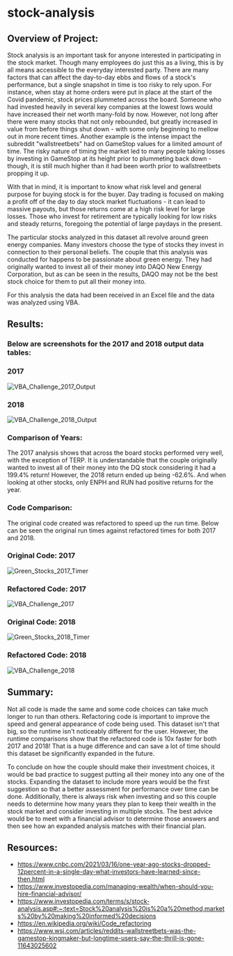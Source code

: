 # stock-analysis

## Overview of Project:
Stock analysis is an important task for anyone interested in participating in the stock market. Though many employees do just this as a living, this is by all means accessible to the everyday interested party. There are many factors that can affect the day-to-day ebbs and flows of a stock's performance, but a single snapshot in time is too risky to rely upon. For instance, when stay at home orders were put in place at the start of the Covid pandemic, stock prices plummeted across the board. Someone who had invested heavily in several key companies at the lowest lows would have increased their net worth many-fold by now. However, not long after there were many stocks that not only rebounded, but greatly increased in value from before things shut down - with some only beginning to mellow out in more recent times. Another example is the intense impact the subreddit "wallstreetbets" had on GameStop values for a limited amount of time. The risky nature of timing the market led to many people taking losses by investing in GameStop at its height prior to plummeting back down - though, it is still much higher than it had been worth prior to wallstreetbets propping it up.

With that in mind, it is important to know what risk level and general purpose for buying stock is for the buyer. Day trading is focused on making a profit off of the day to day stock market fluctuations - it can lead to massive payouts, but those returns come at a high risk level for large losses. Those who invest for retirement are typically looking for low risks and steady returns, foregoing the potential of large paydays in the present. 

The particular stocks analyzed in this dataset all revolve around green energy companies. Many investors choose the type of stocks they invest in connection to their personal beliefs. The couple that this analysis was conducted for happens to be passionate about green energy. They had originally wanted to invest all of their money into DAQO New Energy Corporation, but as can be seen in the results, DAQO may not be the best stock choice for them to put all their money into. 

For this analysis the data had been received in an Excel file and the data was analyzed using VBA.

## Results:
### Below are screenshots for the 2017 and 2018 output data tables:
### 2017
![VBA_Challenge_2017_Output](https://user-images.githubusercontent.com/101941048/210194129-cbc61dd3-ab3a-4a77-8716-c2c414a070fc.png)

### 2018
![VBA_Challenge_2018_Output](https://user-images.githubusercontent.com/101941048/210194135-5087bea9-69e2-4fb5-924e-2f1500dbb3e3.png)

### Comparison of Years:
The 2017 analysis shows that across the board stocks performed very well, with the exception of TERP. It is understandable that the couple originally wanted to invest all of their money into the DQ stock considering it had a 199.4% return! However, the 2018 return ended up being -62.6%. And when looking at other stocks, only ENPH and RUN had positive returns for the year. 

### Code Comparison:
The original code created was refactored to speed up the run time. Below can be seen the original run times against refactored times for both 2017 and 2018.

### Original Code: 2017
![Green_Stocks_2017_Timer](https://user-images.githubusercontent.com/101941048/210194473-8ac00373-5028-469d-9905-7186cc17a41a.png)

### Refactored Code: 2017
![VBA_Challenge_2017](https://user-images.githubusercontent.com/101941048/210194498-5a7a9ef0-8624-4250-9dff-a2ae6be92b8f.png)

### Original Code: 2018 
![Green_Stocks_2018_Timer](https://user-images.githubusercontent.com/101941048/210194492-a5a1be97-abea-4b5a-8856-d89a49fcb685.png)

### Refactored Code: 2018
![VBA_Challenge_2018](https://user-images.githubusercontent.com/101941048/210194497-1275a0ea-31c4-46cc-9112-2dbc5ce36642.png)

## Summary:
Not all code is made the same and some code choices can take much longer to run than others. Refactoring code is important to improve the speed and general appearance of code being used. This dataset isn't that big, so the runtime isn't noticeably different for the user. However, the runtime comparisons show that the refactored code is 10x faster for both 2017 and 2018! That is a huge difference and can save a lot of time should this dataset be significantly expanded in the future.

To conclude on how the couple should make their investment choices, it would be bad practice to suggest putting all their money into any one of the stocks. Expanding the dataset to include more years would be the first suggestion so that a better assessment for performance over time can be done. Additionally, there is always risk when investing and so this couple needs to determine how many years they plan to keep their wealth in the stock market and consider investing in multiple stocks. The best advice would be to meet with a financial advisor to determine those answers and then see how an expanded analysis matches with their financial plan.

## Resources:
- https://www.cnbc.com/2021/03/16/one-year-ago-stocks-dropped-12percent-in-a-single-day-what-investors-have-learned-since-then.html
- https://www.investopedia.com/managing-wealth/when-should-you-hire-financial-advisor/
- https://www.investopedia.com/terms/s/stock-analysis.asp#:~:text=Stock%20analysis%20is%20a%20method,markets%20by%20making%20informed%20decisions
- https://en.wikipedia.org/wiki/Code_refactoring
- https://www.wsj.com/articles/reddits-wallstreetbets-was-the-gamestop-kingmaker-but-longtime-users-say-the-thrill-is-gone-11643025602
